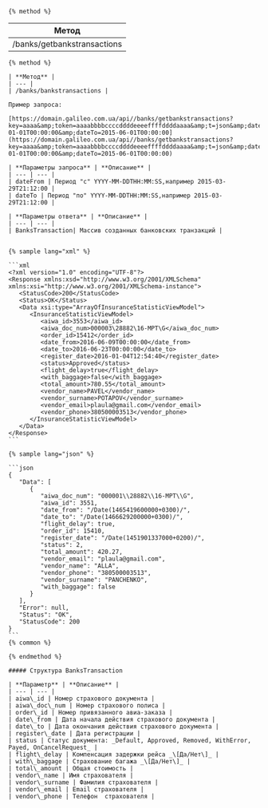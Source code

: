 ```
{% method %}
```

| **Метод** |
| --- |
| /banks/getbankstransactions |

    {% method %}

    | **Метод** |
    | --- |
    | /banks/bankstransactions |

    Пример запроса:

    [https://domain.galileo.com.ua/api//banks/getbankstransactions?key=aaaa&amp;token=aaaabbbbccccddddeeeeffffddddaaaa&amp;t=json&amp;dateFrom=2015-01-01T00:00:00&amp;dateTo=2015-06-01T00:00:00](https://domain.galileo.com.ua/api//banks/getbankstransactions?key=aaaa&amp;token=aaaabbbbccccddddeeeeffffddddaaaa&amp;t=json&amp;dateFrom=2015-01-01T00:00:00&amp;dateTo=2015-06-01T00:00:00)

    | **Параметры запроса** | **Описание** |
    | --- | --- |
    | dateFrom | Период "с" YYYY-MM-DDTHH:MM:SS,например 2015-03-29T21:12:00 |
    | dateTo | Период "по" YYYY-MM-DDTHH:MM:SS,например 2015-03-29T21:12:00 |

    | **Параметры ответа** | **Описание** |
    | --- | --- |
    | BanksTransaction| Массив созданных банковских транзакций |


    {% sample lang="xml" %}

    ```xml
    <?xml version="1.0" encoding="UTF-8"?>
    <Response xmlns:xsd="http://www.w3.org/2001/XMLSchema" xmlns:xsi="http://www.w3.org/2001/XMLSchema-instance">
       <StatusCode>200</StatusCode>
       <Status>OK</Status>
       <Data xsi:type="ArrayOfInsuranceStatisticViewModel">
          <InsuranceStatisticViewModel>
             <aiwa_id>3553</aiwa_id>
             <aiwa_doc_num>000003\28882\16-MPT\G</aiwa_doc_num>
             <order_id>15412</order_id>
             <date_from>2016-06-09T00:00:00</date_from>
             <date_to>2016-06-23T00:00:00</date_to>
             <register_date>2016-01-04T12:54:40</register_date>
             <status>Approved</status>
             <flight_delay>true</flight_delay>
             <with_baggage>false</with_baggage>
             <total_amount>780.55</total_amount>
             <vendor_name>PAVEL</vendor_name>
             <vendor_surname>POTAPOV</vendor_surname>
             <vendor_email>plaula@gmail.com</vendor_email>
             <vendor_phone>380500003513</vendor_phone>
          </InsuranceStatisticViewModel>
       </Data>
    </Response>
    ```

    {% sample lang="json" %}

    ```json
    {
       "Data": [
          {
             "aiwa_doc_num": "000001\\28882\\16-MPT\\G",
             "aiwa_id": 3551,
             "date_from": "/Date(1465419600000+0300)/",
             "date_to": "/Date(1466629200000+0300)/",
             "flight_delay": true,
             "order_id": 15410,
             "register_date": "/Date(1451901337000+0200)/",
             "status": 2,
             "total_amount": 420.27,
             "vendor_email": "plaula@gmail.com",
             "vendor_name": "ALLA",
             "vendor_phone": "380500003513",
             "vendor_surname": "PANCHENKO",
             "with_baggage": false
          }
       ],
       "Error": null,
       "Status": "OK",
       "StatusCode": 200
    }
    ```
    {% common %}

    {% endmethod %}

    ##### Структура BanksTransaction

    | **Параметр** | **Описание** |
    | --- | --- |
    | aiwa\_id | Номер страхового документа |
    | aiwa\_doc\_num | Номер страхового полиса |
    | order\_id | Номер привязанного авиа-заказа |
    | date\_from | Дата начала действия страхового документа |
    | date\_to | Дата окончания действия страхового документа |
    | register\_date | Дата регистрации |
    | status | Статус документа: _Default, Approved, Removed, WithError, Payed, OnCancelRequest_ |
    | flight\_delay | Компенсация задержки рейса _\[Да/Нет\]_ |
    | with\_baggage | Cтрахование багажа _\[Да/Нет\]_ |
    | total\_amount | Общая стоимость |
    | vendor\_name | Имя страхователя |
    | vendor\_surname | Фамилия страхователя |
    | vendor\_email | Email страхователя |
    | vendor\_phone | Телефон  страхователя |







